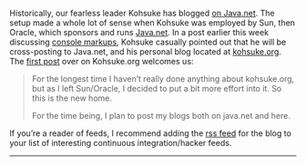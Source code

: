 Historically, our fearless leader Kohsuke has blogged [on Java.net](http://www.java.net/blog/kohsuke). The setup made a whole lot of sense when Kohsuke was employed by Sun, then Oracle, which sponsors and runs [Java.net](http://java.net). In a post earlier this week discussing [console markups](http://www.java.net/blog/kohsuke/archive/2010/04/14/hudson-console-markups), Kohsuke casually pointed out that he will be cross-posting to Java.net, and his personal blog located at [kohsuke.org](http://kohsuke.org). The [first post](http://kohsuke.org/2010/04/12/hello/) over on Kohsuke.org welcomes us:

> For the longest time I haven’t really done anything about kohsuke.org, but as I left Sun/Oracle, I decided to put a bit more effort into it. So this is the new home.
>
> For the time being, I plan to post my blogs both on java.net and here.

If you’re a reader of feeds, I recommend adding the [rss feed](http://kohsuke.org/feed/) for the blog to your list of interesting continuous integration/hacker feeds.

---
